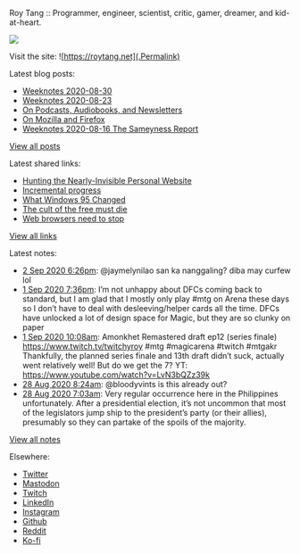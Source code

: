 Roy Tang :: Programmer, engineer, scientist, critic, gamer, dreamer, and kid-at-heart.

![](https://roytang.net/img/profile.jpg)

Visit the site: ![https://roytang.net](.Permalink)

Latest blog posts:
    

- [Weeknotes 2020-08-30](https://roytang.net/2020/08/weeknotes-2020-08-30/)
- [Weeknotes 2020-08-23](https://roytang.net/2020/08/weeknotes-2020-08-23/)
- [On Podcasts, Audiobooks, and Newsletters](https://roytang.net/2020/08/on-podcasts-audiobooks-and-newsletters/)
- [On Mozilla and Firefox](https://roytang.net/2020/08/on-mozilla-and-firefox/)
- [Weeknotes 2020-08-16 The Sameyness Report](https://roytang.net/2020/08/weeknotes-2020-08-16-the-sameyness-report/)

[View all posts](https://roytang.net/blog)

Latest shared links:
    

- [Hunting the Nearly-Invisible Personal Website](https://roytang.net/2020/08/hunting-the-nearly-invisible-personal-website/)
- [Incremental progress](https://roytang.net/2020/08/incremental-progress/)
- [What Windows 95 Changed](https://roytang.net/2020/08/what-windows-95-changed/)
- [The cult of the free must die](https://roytang.net/2020/08/the-cult-of-the-free-must-die/)
- [Web browsers need to stop](https://roytang.net/2020/08/web-browsers-need-to-stop/)

[View all links](https://roytang.net/links)

Latest notes:
    

- [2 Sep 2020 6:26pm](https://roytang.net/2020/09/1301224982463131649/): @jaymelynilao san ka nanggaling? diba may curfew lol
- [1 Sep 2020 7:36pm](https://roytang.net/2020/09/1300880148518940672/): I&rsquo;m not unhappy about DFCs coming back to standard, but I am glad that I mostly only play #mtg on Arena these days so I don&rsquo;t have to deal with desleeving/helper cards all the time.
DFCs have unlocked a lot of design space for Magic, but they are so clunky on paper
- [1 Sep 2020 10:08am](https://roytang.net/2020/09/1300737200460632066/): Amonkhet Remastered draft ep12 (series finale) https://www.twitch.tv/twitchyroy #mtg #magicarena #twitch #mtgakr
Thankfully, the planned series finale and 13th draft didn&rsquo;t suck, actually went relatively well! But do we get the 7? YT: https://www.youtube.com/watch?v=LvN3bQZz39k
- [28 Aug 2020 8:24am](https://roytang.net/2020/08/1299261506622615552/): @bloodyvints is this already out?
- [28 Aug 2020 7:03am](https://roytang.net/2020/08/g341dg1/): Very regular occurrence here in the Philippines unfortunately. After a presidential election, it’s not uncommon that most of the legislators jump ship to the president’s party (or their allies), presumably so they can partake of the spoils of the majority.

[View all notes](https://roytang.net/notes)

Elsewhere:

- [Twitter](https://twitter.com/roytang)
- [Mastodon](https://mastodon.technology/@roytang)
- [Twitch](https://twitch.tv/twitchyroy)
- [LinkedIn](https://www.linkedin.com/in/roytang)
- [Instagram](https://instagram.com/roytang0400)
- [Github](https://github.com/roytang)
- [Reddit](https://reddit.com/u/hungryroy)
- [Ko-fi](https://ko-fi.com/roytang)
